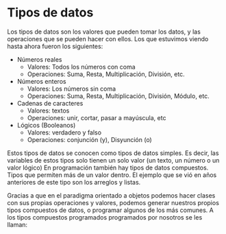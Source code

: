 # Tipos de datos
Los tipos de datos son los valores que pueden tomar los datos, y las operaciones que se pueden hacer con ellos. Los que estuvimos viendo hasta ahora fueron los siguientes:
* Números reales
    * Valores: Todos los números con coma
    * Operaciones: Suma, Resta, Multiplicación, División, etc.
* Números enteros
    * Valores: Los números sin coma
    * Operaciones: Suma, Resta, Multiplicación, División, Módulo, etc.
* Cadenas de caracteres
    * Valores: textos
    * Operaciones: unir, cortar, pasar a mayúscula, etc
* Lógicos (Booleanos)
    * Valores: verdadero y falso
    * Operaciones: conjunción (y), Disyunción (o)

Estos tipos de datos se conocen como tipos de datos simples. Es decir, las variables de estos tipos solo tienen un solo valor (un texto, un número o un valor lógico)
En programación también hay tipos de datos compuestos. Tipos que permiten más de un valor dentro. El ejemplo que se vió en años anteriores de este tipo son los arreglos y listas.

<!-- TODO: Tablita con datos compuestos y operaciones -->

Gracias a que en el paradigma orientado a objetos podemos hacer clases con sus propias operaciones y valores, podemos generar nuestros propios tipos compuestos de datos, o programar algunos de los más comunes. A los tipos compuestos programados programados por nosotros se les llaman:
